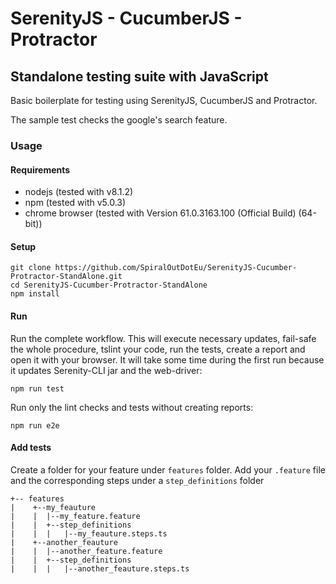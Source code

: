 # SerenityJS - CucumberJS - Protractor  
## Standalone testing suite with JavaScript

Basic boilerplate for testing using SerenityJS, CucumberJS and Protractor.

The sample test checks the google's search feature.

### Usage

#### Requirements

* nodejs (tested with v8.1.2)
* npm (tested with v5.0.3)
* chrome browser (tested with Version 61.0.3163.100 (Official Build) (64-bit))

#### Setup
```
git clone https://github.com/SpiralOutDotEu/SerenityJS-Cucumber-Protractor-StandAlone.git
cd SerenityJS-Cucumber-Protractor-StandAlone
npm install
```

#### Run

Run the complete workflow. This will execute necessary updates, fail-safe the whole procedure, tslint your code, run the tests, create a report and open it with your browser.
It will take some time during the first run because it updates Serenity-CLI jar and the web-driver: 
```
npm run test
```

Run only the lint checks and tests without creating reports:
```
npm run e2e
```

#### Add tests

Create a folder for your feature under `features` folder. Add your `.feature` file and the corresponding steps under a `step_definitions` folder
```
+-- features
|    +--my_feauture
|    |  |--my_feature.feature
|    |  +--step_definitions
|    |  |   |--my_feauture.steps.ts
|    +--another_feauture
|    |  |--another_feature.feature
|    |  +--step_definitions
|    |  |   |--another_feauture.steps.ts

```

